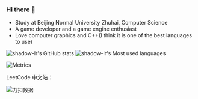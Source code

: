 ### Hi there 👋

- Study at Beijing Normal University Zhuhai, Computer Science
- A game developer and a game engine enthusiast
- Love computer graphics and C++(I think it is one of the best languages to use) 

![shadow-lr's GitHub stats](https://github-readme-stats.vercel.app/api?username=shadow-lr&theme=ayu-mirage&show_icons=true)
![shadow-lr's Most used languages](https://github-readme-stats.vercel.app/api/top-langs/?username=shadow-lr&layout=compact&hide_border=true&langs_count=10)

![Metrics](https://metrics.lecoq.io/shadow-lr?template=classic&base.header=0&base.metadata=0&languages=1&introduction=1&lines=1&languages.ignored=CMake&languages.limit=8&languages.sections=most-used&languages.colors=github&languages.threshold=0%25&languages.indepth=false&languages.recent.load=300&languages.recent.days=14&introduction.title=true&config.timezone=Asia%2FShanghai)

LeetCode 中文站：

![力扣数据](https://stats.justsong.cn/api/leetcode?username=shadowlr&cn=true)
